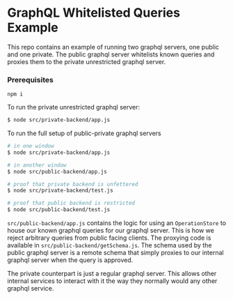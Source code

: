 # GraphQL Whitelisted Queries Example

This repo contains an example of running two graphql servers, one public and one private. The public graphql server whitelists
known queries and proxies them to the private unrestricted graphql server.

### Prerequisites

`npm i`


To run the private unrestricted graphql server:
```bash
$ node src/private-backend/app.js
```

To run the full setup of public-private graphql servers
```bash
# in one window
$ node src/private-backend/app.js

# in another window
$ node src/public-backend/app.js

# proof that private backend is unfettered
$ node src/private-backend/test.js

# proof that public backend is restricted
$ node src/public-backend/test.js
```

`src/public-backend/app.js` contains the logic for using an `OperationStore` to house our known graphql queries for our graphql server. This
is how we reject arbitrary queries from public facing clients. The proxying code is available in `src/public-backend/getSchema.js`. The schema used by the 
public graphql server is a remote schema that simply proxies to our internal graphql server when the query is approved.


The private counterpart is just a regular graphql server. This allows other internal services to interact with it the way they normally would any other graphql service.


